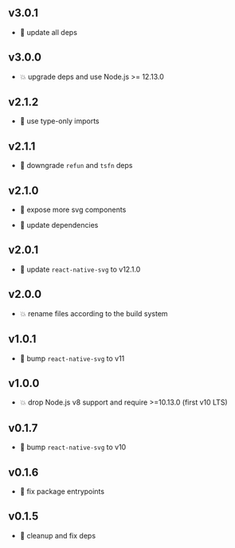 ## v3.0.1

* 🐞 update all deps

## v3.0.0

* 💥 upgrade deps and use Node.js >= 12.13.0

## v2.1.2

* 🐞 use type-only imports

## v2.1.1

* 🐞 downgrade `refun` and `tsfn` deps

## v2.1.0

* 🌱 expose more svg components

* 🐞 update dependencies

## v2.0.1

* 🐞 update `react-native-svg` to v12.1.0

## v2.0.0

* 💥 rename files according to the build system

## v1.0.1

* 🐞 bump `react-native-svg` to v11

## v1.0.0

* 💥 drop Node.js v8 support and require >=10.13.0 (first v10 LTS)

## v0.1.7

* 🐞 bump `react-native-svg` to v10

## v0.1.6

* 🐞 fix package entrypoints

## v0.1.5

* 🐞 cleanup and fix deps
